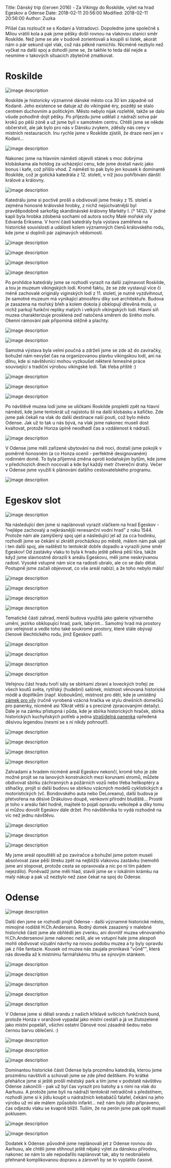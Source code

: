 Title: Dánský trip (červen 2016) - Za Vikingy do Roskilde, výlet na hrad Egeskov a Odense
Date: 2018-02-11 20:56:00
Modified: 2018-02-11 20:56:00
Author: Zuzka


Přišel čas rozloučit se s Kodaní a Votradovci. Dopoledne jsme společně s Mílou vrátili kola a pak jsme pěšky došli rovnou na vlakovou stanici směr Roskilde. Než jsme se ale v budově zorientovali a koupili si lístek, akorát nám o pár sekund ujel vlak, což nás pěkně namíchlo. Nicméně nezbylo než vyčkat na další spoj a dohodli jsme se, že takhle to teda dál nejde a nesmíme v takových situacích zbytečně zmatkovat.

# Roskilde

![image description]({filename}/images/p1000744.jpg)

Roskilde je historicky významné dánské město cca 30 km západně od Kodaně. Jeho existence se datuje až do vikingské éry, později se stalo centrem duchovním a politickým. Město nebylo nijak rozlehlé, takže se dalo všude pohodlně dojít pěšky.
Po příjezdu jsme udělali z nádraží sotva pár kroků po pěší zóně a už jsme byli v samotném centru. Chtěli jsme se někde občerstvit, ale jak bylo pro nás v Dánsku zvykem, zděsily nás ceny v místních restauracích. Inu rychle jsme v Roskilde zjistili, že draze není jen v Kodani…

![image description]({filename}/images/p1000747.jpg)


Nakonec jsme na hlavním náměstí objevili stánek s moc dobrýma klobáskama ala hotdog za ucházející cenu, kde jsme dostali navíc jako bonus i kafe, což přišlo vhod. Z náměstí to pak bylo jen kousek k dominantě Roskilde, což je gotická katedrála z 12. století, v níž jsou pohřbíváni dánští králové a královny.

![image description]({filename}/images/p1000789.jpg)

Katedrálu jsme si poctivě prošli a obdivovali jsme fresky z 15. století a zejména honosné královské hrobky, z nichž nejúchvatnější byl pravděpodobně sarkofág skandinávské královny Markéty I. († 1412). V jedné kapli byla hrobka zdobená sochami od autora sochy Malé mořské víly Edvarda Eriksena. V horní části katedrály byla výstava zaměřená na historické souvislosti a události kolem významných členů královského rodu, kde jsme si doplnili pár zajímavých vědomostí.

![image description]({filename}/images/p1000775.jpg)

![image description]({filename}/images/p1000755.jpg)

![image description]({filename}/images/p1000780.jpg)

![image description]({filename}/images/p1000751.jpg)

Po prohlídce katedrály jsme se rozhodli vyrazit na další zajímavost Roskilde, a tou je muzeum vikingských lodí. Kromě faktu, že se zde vystavují více či méně zachovalé originály viginských lodí z 11. století, je nutné vyzdvihnout, že samotné muzeum má vynikající atmosféru díky své architektuře. Budova je zasazena na mořský břeh a kolem dokola ji obklopují dřevěná mola, u nichž parkují funkční repliky malých i velkých vikingských lodí. Hlavní síň muzea charakterizuje prosklená zeď natočená směrem do širého moře. Okenní rámování pak připomíná stěžně a plachty.

![image description]({filename}/images/p1000794.jpg)

![image description]({filename}/images/p1000800.jpg)

Samotná výstava byla velmi poučná a zdrželi jsme se zde až do zavíračky, bohužel nám nevyšel čas na organizovanou plavbu vikingskou lodí, ani na dílnu, kde si návštěvníci mohou vyzkoušet některé řemeslné práce související s tradiční výrobou vikingské lodi. Tak třeba příště :)

![image description]({filename}/images/p1000803.jpg)

![image description]({filename}/images/p1000809.jpg)

![image description]({filename}/images/p1000811.jpg)

Po návštěvě muzea lodí jsme se uličkami Roskilde propletli zpět na hlavní náměstí, kde jsme tentokrát už najistotu šli na další klobásku a kafíčko. Zde jsme pak čekali na vlak do další destinace naší pouti, což bylo město Odense. Jak už to tak u nás bývá, na vlak jsme nakonec museli dost kvaltovat, protože Honza úplně neodhadl čas a vzdálenost k nádraží.

![image description]({filename}/images/p1000814.jpg)

V Odense jsme měli zařízené ubytování na dvě noci, dostali jsme pokojík v poměrně honosném (a co Honza ocenil - perfektně designovaném) rodinném domě. To byla příjemná změna oproti kodaňským bytům, kde jsme v předchozích dnech nocovali a kde byl každý metr čtvereční drahý. Večer v Odense jsme využili k plánování dalšího cestovatelského programu.

![image description]({filename}/images/p1000818.jpg)

# Egeskov slot

![image description]({filename}/images/p1010005.jpg)

Na následující den jsme si naplánovali vyrazit vláčkem na hrad Egeskov - “nejlépe zachovalý a nejkrásnější renesanční vodní hrad” z roku 1544. Protože nám ale zamýšlený spoj ujel a následující jel až za cca hodinku, rozhodli jsme se čekání si zkrátit procházkou po městě, málem nám pak ujel i ten další spoj, ale naštěstí to tentokrát dobře dopadlo a vyrazili jsme směr Egeskov!
Od zastávky vlaku to byla k hradu ještě pěkná pěší tůra, takže když jsme slavnostně dorazili k areálu Egeskovu, měli jsme neskrývanou radost. Vysoké vstupné nám sice na radosti ubralo, ale co se dalo dělat. Postupně jsme začali objevovat, co vše areál nabízí, a že toho nebylo málo!

![image description]({filename}/images/p1000824.jpg)

![image description]({filename}/images/p1000827.jpg)

![image description]({filename}/images/p1000841.jpg)

![image description]({filename}/images/p1000851.jpg)

Tematické části zahrad, menší budova využitá jako galerie výtvarného umění, jezírko obklopující hrad, park, labyrint... Samotný hrad má prostory pro veřejnost a vedle toho také soukromé prostory, které stále obývají členové šlechtického rodu, jimž Egeskov patří.

![image description]({filename}/images/p1000831.jpg)

![image description]({filename}/images/p1000835.jpg)

![image description]({filename}/images/p1000838.jpg)

![image description]({filename}/images/p1010052.jpg)

Veřejnou část hradu tvoří sály se sbírkami zbraní a loveckých trofejí ze všech koutů světa, rytířský (hudební) salónek, místnost věnovaná historické módě a doplňkům (např. kloboukům), místnost pro děti, kde je umístěný <a href="https://www.egeskov.dk/en/titanias-place">zámek pro víly</a> (ručně vyrobená vzácná hračka ve stylu dnešních domečků pro panenky, nicméně asi 10krát větší a s precizně zpracovanými detaily). Dále je na zámku přístupná i půda, kde je sbírka historických hraček, sbírka historických kuchyňských potřeb a jedna <a href="https://www.egeskov.dk/en/node/900">strašidelná panenka</a> opředená děsivou legendou (nesmí se s ní nikdy pohnout!).

![image description]({filename}/images/p1010032.jpg)

![image description]({filename}/images/p1010034.jpg)

![image description]({filename}/images/p1010048.jpg)

![image description]({filename}/images/p1010049.jpg)

Zahradami a hradem nicméně areál Egeskov nekončí, kromě toho je zde možné projít se na lanových konstrukcích mezi korunami stromů, můžete obdivovat sbírku záchranných a požárních vozů nebo třeba helikoptéry a stíhačky, projít si další budovu se sbírkou vzácných modelů cyklistických a motoristických (vč. Bondovského auta nebo DeLoreanu), další budova je přetvořena na děsivé Drákulovo doupě, venkovní přírodní bludiště… Prostě je toho v areálu fakt hodně, majitelé to pojali opravdu velkolepě a díky tomu si můžou dovolit Egeskov dále držet. Pro návštěvníka to vydá rozhodně na víc než jednu návštěvu.

![image description]({filename}/images/p1010055.jpg)

![image description]({filename}/images/p1010056.jpg)

![image description]({filename}/images/p1010012.jpg)

My jsme areál opouštěli až po zavíračce a bohužel jsme potom museli absolvovat zase pěší štreku zpět na nejbližší vlakovou zastávku (nemohli jsme ani stopovat, protože cesta se opravovala a nic po ní tím pádem nejezdilo). Poněvadž jsme měli hlad, stavili jsme se v lokálním krámku na malý nákup a pak už nezbylo než zase čekat na spoj do Odense.

# Odense

![image description]({filename}/images/p1010070.jpg)

Další den jsme se rozhodli projít Odense - další významné historické město, mimojiné rodiště H.Ch.Andersena. Rodný domek zasazený v malebné historické části jsme ale obhlédli jen zvenku, ani dovnitř muzea věnovaného H.Ch.Andersenovi jsme nakonec nešli, ale ve vstupní hale jsme alespoň mohli obdivovat vizuální návrhy na novou podobu muzea a ty byly opravdu jak z říše fantazie. Kousek od muzea nás zaujala pronikavá "vůně"", která nás dovedla až k místnímu farmářskému trhu se sýrovým stánkem.

![image description]({filename}/images/p1010066.jpg)

![image description]({filename}/images/p1010069.jpg)

![image description]({filename}/images/p1010071.jpg)

![image description]({filename}/images/p1010073.jpg)

![image description]({filename}/images/p1010074.jpg)

V Odense jsme si dělali srandu z našich křiklavě svítících funkčních bund, protože Honza v oranžové vypadal jako místní cestáři a já ve žlutozelené jako místní popeláři, všichni ostatní Dánové nosí zásadně šedou nebo černou barvu oblečení. :)

![image description]({filename}/images/p1000821.jpg)

![image description]({filename}/images/p1010085.jpg)

![image description]({filename}/images/p1010087.jpg)

Dominantou historické části Odense byla prozměnu katedrála, kterou jsme prozměnu navštívili a schovali jsme se zde před deštíkem. Po krátké přeháňce jsme si ještě prošli městský park a tím jsme v podstatě návštěvu Odense zakončili - pak už byl čas vyrazit pro batohy a s nimi na vlak do Aarhusu. A protože jsme byli na nádraží tentokrát netradičně s předstihem, rozhodli jsme si k jídlu koupit u nádražních kebabáčů falafel, čekání na jeho výrobu už mi ale málem způsobilo infarkt… než nám bylo jídlo připraveno, čas odjezdu vlaku se kvapně blížil. Tuším, že na perón jsme pak opět museli poklusem.

![image description]({filename}/images/p1010091.jpg)

![image description]({filename}/images/p1010094.jpg)

Dodatek k Odense: původně jsme neplánovali jet z Odense rovnou do Aarhusu, ale chtěli jsme stihnout ještě nějaký výlet za dánskou přírodou, nakonec se nám to ale nepodařilo naplánovat tak, aby to neobnášelo přehnaně komplikovanou dopravu a zároveň by se to vyplatilo časově.
